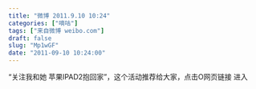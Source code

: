 ```yaml
---
title: "微博 2011.9.10 10:24"
categories: ["嘀咕"]
tags: ["来自微博 weibo.com"]
draft: false
slug: "Mp1wGF"
date: "2011-09-10 10:24:00"
---
```


<p>“关注我和她 苹果IPAD2抱回家”，这个活动推荐给大家，点击O网页链接 进入 ​​​​</p>
